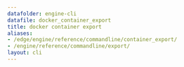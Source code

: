 ```yaml
---
datafolder: engine-cli
datafile: docker_container_export
title: docker container export
aliases:
- /edge/engine/reference/commandline/container_export/
- /engine/reference/commandline/export/
layout: cli
---
```


<!--
This page is automatically generated from Docker's source code. If you want to
suggest a change to the text that appears here, open a ticket or pull request
in the source repository on GitHub:

https://github.com/docker/cli
-->
